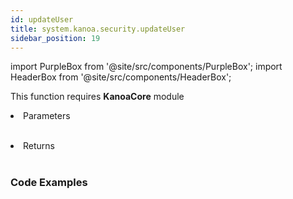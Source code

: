 ```yaml
---
id: updateUser
title: system.kanoa.security.updateUser
sidebar_position: 19
---
```

import PurpleBox from '@site/src/components/PurpleBox';
import HeaderBox from '@site/src/components/HeaderBox';



<PurpleBox>This function requires <b>KanoaCore</b> module</PurpleBox>

<HeaderBox header="Description"> </HeaderBox>

<HeaderBox header="Syntax">
    <b> </b>
    <li> Parameters <br />
        <ul> <br /> </ul>
        <ul> </ul>
    </li>
    <li> Returns <br />
        <ul> <br /> </ul>
    </li>
</HeaderBox>


### Code Examples

```py


```